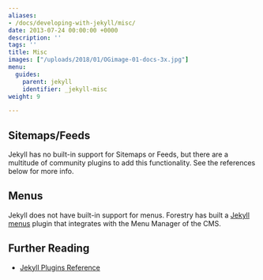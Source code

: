 ```yaml
---
aliases:
- /docs/developing-with-jekyll/misc/
date: 2013-07-24 00:00:00 +0000
description: ''
tags: ''
title: Misc
images: ["/uploads/2018/01/OGimage-01-docs-3x.jpg"]
menu:
  guides:
    parent: jekyll
    identifier: _jekyll-misc
weight: 9

---
```

## Sitemaps/Feeds
Jekyll has no built-in support for Sitemaps or Feeds, but there are a multitude of community plugins to add this functionality. See the references below for more info.

## Menus
Jekyll does not have built-in support for menus. Forestry has built a [Jekyll menus][1] plugin that integrates with the Menu Manager of the CMS.

## Further Reading
- [Jekyll Plugins Reference](https://jekyllrb.com/docs/plugins/)

[1]:	https://github.com/forestryio/jekyll-menus

